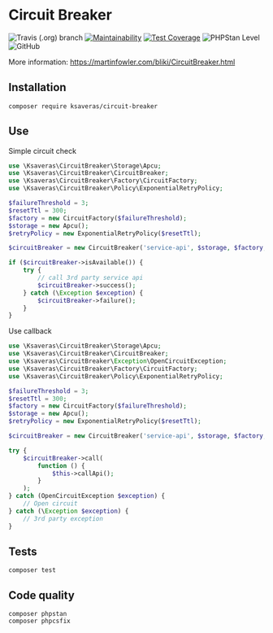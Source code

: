 # Circuit Breaker
![Travis (.org) branch](https://img.shields.io/travis/ksaveras/circuit-breaker/master)
[![Maintainability](https://api.codeclimate.com/v1/badges/ff7c6a6aafed0d8e49f1/maintainability)](https://codeclimate.com/github/ksaveras/circuit-breaker/maintainability)
[![Test Coverage](https://api.codeclimate.com/v1/badges/ff7c6a6aafed0d8e49f1/test_coverage)](https://codeclimate.com/github/ksaveras/circuit-breaker/test_coverage)
![PHPStan Level](https://img.shields.io/badge/PHPStan%20Level-7-brightgreen)
![GitHub](https://img.shields.io/github/license/ksaveras/circuit-breaker)

More information: https://martinfowler.com/bliki/CircuitBreaker.html

## Installation
```
composer require ksaveras/circuit-breaker
```

## Use

Simple circuit check
```php
use \Ksaveras\CircuitBreaker\Storage\Apcu;
use \Ksaveras\CircuitBreaker\CircuitBreaker;
use \Ksaveras\CircuitBreaker\Factory\CircuitFactory;
use \Ksaveras\CircuitBreaker\Policy\ExponentialRetryPolicy;

$failureThreshold = 3;
$resetTtl = 300;
$factory = new CircuitFactory($failureThreshold);
$storage = new Apcu();
$retryPolicy = new ExponentialRetryPolicy($resetTtl);

$circuitBreaker = new CircuitBreaker('service-api', $storage, $factory, $retryPolicy);

if ($circuitBreaker->isAvailable()) {
    try {
        // call 3rd party service api
        $circuitBreaker->success();
    } catch (\Exception $exception) {
        $circuitBreaker->failure();
    }   
}
```

Use callback
```php
use \Ksaveras\CircuitBreaker\Storage\Apcu;
use \Ksaveras\CircuitBreaker\CircuitBreaker;
use \Ksaveras\CircuitBreaker\Exception\OpenCircuitException;
use \Ksaveras\CircuitBreaker\Factory\CircuitFactory;
use \Ksaveras\CircuitBreaker\Policy\ExponentialRetryPolicy;

$failureThreshold = 3;
$resetTtl = 300;
$factory = new CircuitFactory($failureThreshold);
$storage = new Apcu();
$retryPolicy = new ExponentialRetryPolicy($resetTtl);

$circuitBreaker = new CircuitBreaker('service-api', $storage, $factory, $retryPolicy);

try {
    $circuitBreaker->call(
        function () {
            $this->callApi();
        }
    );
} catch (OpenCircuitException $exception) {
    // Open circuit
} catch (\Exception $exception) {
    // 3rd party exception
}
```

## Tests
```
composer test
```

## Code quality
```
composer phpstan
composer phpcsfix
```
